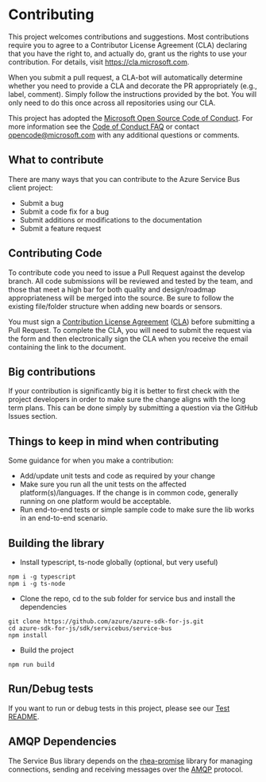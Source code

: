 # Contributing

This project welcomes contributions and suggestions. Most contributions require you to
agree to a Contributor License Agreement (CLA) declaring that you have the right to,
and actually do, grant us the rights to use your contribution. For details, visit
https://cla.microsoft.com.

When you submit a pull request, a CLA-bot will automatically determine whether you need
to provide a CLA and decorate the PR appropriately (e.g., label, comment). Simply follow the
instructions provided by the bot. You will only need to do this once across all repositories using our CLA.

This project has adopted the [Microsoft Open Source Code of Conduct](https://opensource.microsoft.com/codeofconduct/).
For more information see the [Code of Conduct FAQ](https://opensource.microsoft.com/codeofconduct/faq/)
or contact [opencode@microsoft.com](mailto:opencode@microsoft.com) with any additional questions or comments.

## What to contribute
There are many ways that you can contribute to the Azure Service Bus client project:

* Submit a bug
* Submit a code fix for a bug
* Submit additions or modifications to the documentation
* Submit a feature request

## Contributing Code
To contribute code you need to issue a Pull Request against the develop branch. All code submissions will be reviewed and tested by the team, and those that meet a high bar for both quality and design/roadmap appropriateness will be merged into the source. Be sure to follow the existing file/folder structure when adding new boards or sensors.

You must sign a [Contribution License Agreement](https://cla.microsoft.com/) ([CLA](https://cla.microsoft.com/)) before submitting a Pull Request. To complete the CLA, you will need to submit the request via the form and then electronically sign the CLA when you receive the email containing the link to the document.

## Big contributions
If your contribution is significantly big it is better to first check with the project developers in order to make sure the change aligns with the long term plans. This can be done simply by submitting a question via the GitHub Issues section.

## Things to keep in mind when contributing
Some guidance for when you make a contribution:

* Add/update unit tests and code as required by your change
* Make sure you run all the unit tests on the affected platform(s)/languages. If the change is in common code, generally running on one platform would be acceptable.
* Run end-to-end tests or simple sample code to make sure the lib works in an end-to-end scenario.

## Building the library
- Install typescript, ts-node globally (optional, but very useful)
```
npm i -g typescript
npm i -g ts-node
```
- Clone the repo, cd to the sub folder for service bus and install the dependencies
```
git clone https://github.com/azure/azure-sdk-for-js.git
cd azure-sdk-for-js/sdk/servicebus/service-bus
npm install
```
- Build the project
```
npm run build
```

## Run/Debug tests

If you want to run or debug tests in this project, please see our [Test README](https://github.com/Azure/azure-sdk-for-js/blob/master/sdk/servicebus/service-bus/test/README.md).

## AMQP Dependencies ##
The Service Bus library depends on the [rhea-promise](https://github.com/amqp/rhea-promise) library for managing connections, sending and receiving messages over the [AMQP](http://docs.oasis-open.org/amqp/core/v1.0/os/amqp-core-complete-v1.0-os.pdf) protocol.
